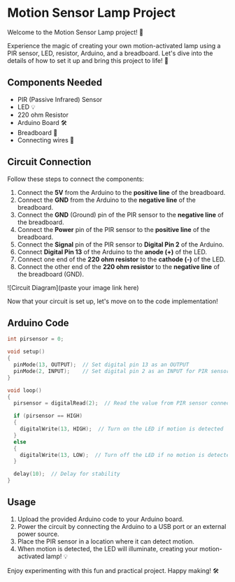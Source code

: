# Motion Sensor Lamp Project

Welcome to the Motion Sensor Lamp project! 🌟

Experience the magic of creating your own motion-activated lamp using a PIR sensor, LED, resistor, Arduino, and a breadboard. Let's dive into the details of how to set it up and bring this project to life! 🚀

## Components Needed

- PIR (Passive Infrared) Sensor
- LED 💡
- 220 ohm Resistor
- Arduino Board 🛠️
- Breadboard 🔌
- Connecting wires 🧵

## Circuit Connection

Follow these steps to connect the components:

1. Connect the **5V** from the Arduino to the **positive line** of the breadboard.
2. Connect the **GND** from the Arduino to the **negative line** of the breadboard.
3. Connect the **GND** (Ground) pin of the PIR sensor to the **negative line** of the breadboard.
4. Connect the **Power** pin of the PIR sensor to the **positive line** of the breadboard.
5. Connect the **Signal** pin of the PIR sensor to **Digital Pin 2** of the Arduino.
6. Connect **Digital Pin 13** of the Arduino to the **anode (+)** of the LED.
7. Connect one end of the **220 ohm resistor** to the **cathode (-)** of the LED.
8. Connect the other end of the **220 ohm resistor** to the **negative line** of the breadboard (GND).

![Circuit Diagram](paste your image link here)

Now that your circuit is set up, let's move on to the code implementation! 

## Arduino Code

```cpp
int pirsensor = 0;

void setup()
{
  pinMode(13, OUTPUT);  // Set digital pin 13 as an OUTPUT
  pinMode(2, INPUT);    // Set digital pin 2 as an INPUT for PIR sensor
}

void loop()
{
  pirsensor = digitalRead(2);  // Read the value from PIR sensor connected to pin 2

  if (pirsensor == HIGH)
  {
    digitalWrite(13, HIGH);  // Turn on the LED if motion is detected
  }
  else
  {
    digitalWrite(13, LOW);  // Turn off the LED if no motion is detected
  }

  delay(10);  // Delay for stability
}
```

## Usage

1. Upload the provided Arduino code to your Arduino board.
2. Power the circuit by connecting the Arduino to a USB port or an external power source.
3. Place the PIR sensor in a location where it can detect motion.
4. When motion is detected, the LED will illuminate, creating your motion-activated lamp! 💡

Enjoy experimenting with this fun and practical project. Happy making! 🛠️